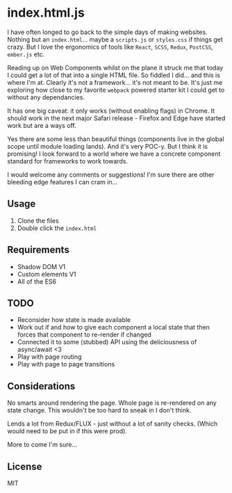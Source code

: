 # index.html.js

I have often longed to go back to the simple days of making websites. Nothing but an `index.html`... maybe a `scripts.js` or `styles.css` if things get crazy. But I love the ergonomics of tools like `React`, `SCSS`, `Redux`, `PostCSS`, `ember.js` etc.

Reading up on Web Components whilst on the plane it struck me that today I could get a lot of that into a single HTML file. So fiddled I did... and this is where I'm at. Clearly it's not a framework... it's not meant to be. It's just me exploring how close to my favorite `webpack` powered starter kit I could get to without any dependancies.

It has one big caveat: it only works (without enabling flags) in Chrome. It should work in the next major Safari release - Firefox and Edge have started work but are a ways off.

Yes there are some less than beautiful things (components live in the global scope until module loading lands). And it's very POC-y. But I think it is promising! I look forward to a world where we have a concrete component standard for frameworks to work towards.

I would welcome any comments or suggestions! I'm sure there are other bleeding edge features I can cram in...

## Usage

1. Clone the files
2. Double click the `index.html`

## Requirements

- Shadow DOM V1
- Custom elements V1
- All of the ES6

## TODO

- Reconsider how state is made available
- Work out if and how to give each component a local state that then forces that component to re-render if changed
- Connected it to some (stubbed) API using the deliciousness of async/await <3
- Play with page routing
- Play with page to page transitions

## Considerations

No smarts around rendering the page. Whole page is re-rendered on any state change. This wouldn't be too hard to sneak in I don't think.

Lends a lot from Redux/FLUX - just without a lot of sanity checks. (Which would need to be put in if this were prod).

More to come I'm sure...

## License

MIT
